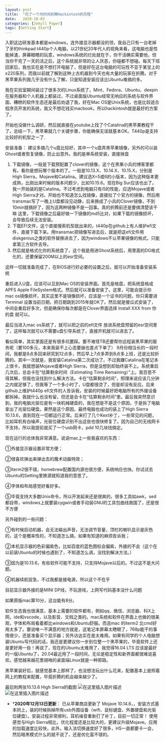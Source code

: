 ```yaml
---
layout: post
title:  "花了一个月时间折腾Hackintosh的历程"
date:   2020-10-02
categories: [Jekyll Paper]
tags: [Getting Start]
---
```

入职这边研发基本都是windows，连外接显示器都没的领，我自己只有一台老掉了牙的thinkpad t440p个人电脑，以21世纪20年代人的视角来看，这电脑也是性能掉渣，屏幕眼瞎的玩意，windows系统的烂处就在于，你干活确实需要他，但当你干完了一天的活之后，这个系统就非常的让人厌恶，你碰都不想碰。每天下班回家后，我也实在是不想打开电脑了，但是好在这台电脑的可玩性不亚于某宝上的x220系列，而我以前就了解到这种上古机器到今天也有大量的玩家在折腾。对于黑苹果系列我几乎没有什么了解，只是知道安装应该比Ubuntu难搞的多。

我在实验室期间装过了很多次的Linux系统了，Mint、Fedora、Ubuntu、deepin在服务器和个人机器上都装过，不过桌面版Ubuntu经常无响应的系统与软件界面、糟糕的软件生态还是最后劝退了我，好在Mac OS是Unix系统，也是比较适合程序员开发的系统，我又不想花钱买macbook，所以hackintosh就是最好的方案了。

开始也没做什么调研，然后就直接在youtube上找了个Catalina的黑苹果教程干了。总结一下，黑苹果就几个关键步骤，你能确保无误就基本OK。T440p是支持比较好的机型之一了.

安装准备： 建议多搞几个u盘比较好，其中一个u盘弄黑苹果镜像，另外的可以装Ghost或者恢复镜像，防止出意外。我的是单系统安装，直接抹盘

1. 下载镜像，一般是下载预配置了clover的镜像，这个在黑果小兵的博客里都有。看你是想玩哪个版本的了。一般是10.13.X、10.14.X、10.15.X，分别是High Sierra，Mojave和Catalina。建议选X=5或6的小版本，因为这种版本更成熟，比刚出来时候的版本问题少，比如10.15.6。现在Big Sur应该也出了。我一开始装的是Catalina。不过考虑到电脑只有i5的性能，应选Mojave或者High Sierra才对。开始也不知道怎么找镜像，直接拉了个官方的镜像，然后用transmac写了一晚上U盘都没见动静，后来换成了小兵的Clover镜像，不到10min就搞好了，因为这两种镜像不是一回事。真的折腾前还是要搞清楚该干嘛
   这里，下载镜像之后最好做一下镜像的md5比对，如果下载的镜像损坏，会导致后续无法安装。
2. 下载EFI文件，这个直接搜索机型就出来的，t440p在github上有人维护efi文件，直接下载下来。用transmac把镜像写进去后，就是把这efi文件用diskgenius之类的软件替换进去了，因为windows不认苹果镜像的格式，只能拿第三方软件去导。
3. 然后就是格式化你的系统盘了，这个我是用进Ghost系统后，用里面的DG格式化的，还要保留200M以上的esr空间。

这样一切就准备完成了，在BIOS进行好必要的设置之后，就可以开始准备安装系统

重启进入U盘，应该可以见到Mac OS的安装界面。首先是格盘，把系统盘格成APFS Apple FileSystem格式。然后就可以准备安装了。这里，可能会提示你mac os镜像损坏，其实这里不是镜像损坏，应该是一个证书的问题，你只需要进Terminal 设置当前日期，把日期跳到2015年就OK了。然后就是傻瓜式安装了，中间会重启好多次，但是确保你每次都是在Clover界面选择 Install XXX from 你的盘 就可以。

最后当进入mac os系统了，就可以把之前的efi文件 放进系统盘预留的esr空间里了，这样每次就可以不需要u盘引导系统了，直接开机就可以进去了。

看似简单，其实里面还是有很多坑要踩。要不难怪TB还要帮你远程装黑苹果的服务呢（要100多元，本来我装不上心态要崩也差点下单了）
9月份相当长的一段时间，我都是8点多回来研究到12点多，然后早上7点多弄到8点多上班，还是比较折腾的。其中一次就是，我安装Catalina第二次成功了。不过我嫌Catalina在笔记本上很卡，我就想装Mojave或者High Sierra，但是没想到却始终装不上。系统重启几次后，总会卡在“估算剩余时间（Estimating Time Remaining）”上。我百思不得其解，但我也没找到什么解决方法。卡在“估算剩余时间”，照理来说应该几分钟之内就足够了，但我等了一个多小时了，U盘都很烫了，但是却没有反应。后来github上维护t440p efi文件的人告诉我，安装的时候最好把电脑所有的外接设备都拆掉。我就什么也没有留，但还是会卡在“估算剩余时间”里。最后我突然意识到，我的电脑光驱位是有一块机械硬盘的，我在想是不是这个原因，于是拆了电脑拿出了光驱位硬盘。果然是这个原因，最终电脑也成功的装上了High Sierra 10.13.6，直到现在一切都运行正常。后来打了几个Kext补丁，一些常见的问题，比如耳机有白噪声，光驱位硬盘识别不出这些也很快修复了。因为自己的无线网卡不支持，所以我提前就买了一个usb网卡，pdd 10几块钱搞定。

现在运行的总体我非常满意。说说mac上一些我喜欢的东西：

①外接显示器设置非常方便；

②很喜欢弹出来弹出去的魔术动画特效；

③iterm2很不错，homebrew配置国内源也很方便，系统响应也快。你试试去Ubuntu的Setting里换源就知道我的意思了。

④字体和布局感觉好看好多。

⑤毕竟支持大多数Unix命令，所以开发起来还是很爽的，很多工具如awk，sed都自带，windows上就要装cygwin或者手动装GNU的工具包曲线救国了，还是很不方便

另外碰到的一些问题：


①有时候启动机器，会无法输出声音，无法调节音量，顶栏的喇叭显示是灰色的，这个是概率性的，不知道怎么搞，如果有知道的麻烦告诉我；

②本机显示器的色彩偏紫色，比如百度的蓝色图标会偏紫，外接的不会（这个在以前装Ubuntu的时候也遇到了，不知道怎么调，没找到解决方法。）

③因为是10.13.6，有些软件可能不支持，只支持Mojave以后的。不过这不是大问题。

④机器续航捉急，不过我都是接电源，所以这个不在乎

目前显示器外接的是MINI DP线，不玩游戏，上网写代码基本没什么问题

如果原版mac算10分，这台能有8分。

软件生态我也很满意，基本上需要的软件都有，例如qq、微信、浏览器、科X上网，ide和vscode，以及影音、文档之类的。mac系统和软件在界面上也做的很美观，字体和布局看着都比windows和Ubuntu舒服。而且mac 的iterm2 比cmd好用太多了。要说唯一不满意的地方就是，这笔记本屏幕太瞎眼了，768p能干的事情很少，还是准备买个显示器；另外访达实在是太难用。如果有同学的个人电脑想装Ubuntu写代码的话，我还是更建议你一步到位整一个黑苹果的，毕竟软件上还是更好用一些！再说了，现在的Ubuntu太难用了，我觉得16.04 LTS 应该是最好的一版Ubuntu了，20.04最近用了一段时间，无论是稳定性和新界面都很难说喜欢。感觉越来越花里胡哨的桌面端Linux就是一种邪路。

黑苹果装好后，就感觉基本上那样了，也没想法玩出什么花来，配置基本上是照着网上的教程来配置，毕竟折腾的机会越来越少了。

最后附两张10.13.6 High Sierra的截图 ![在这里插入图片描述](https://img-blog.csdnimg.cn/20201002231547706.png?x-oss-process=image/watermark,type_ZmFuZ3poZW5naGVpdGk,shadow_10,text_aHR0cHM6Ly9ibG9nLmNzZG4ubmV0L3FxXzM4MzM5ODMy,size_16,color_FFFFFF,t_70#pic_center)
![在这里插入图片描述](https://img-blog.csdnimg.cn/20201002231723692.png?x-oss-process=image/watermark,type_ZmFuZ3poZW5naGVpdGk,shadow_10,text_aHR0cHM6Ly9ibG9nLmNzZG4ubmV0L3FxXzM4MzM5ODMy,size_16,color_FFFFFF,t_70#pic_center)

- ***2020年12月13日更新**：
  已从苹果商店更新了 Mojave 10.14.6，，安装方式基本同上，装的时候拆掉所有usb外围设备（wifi、鼠标键盘、外置硬盘和光驱位硬盘）。安装过程非常顺利，耳机噪音重新打了补丁，目前一切正常！
  使用感觉与High Sierra相比，优化程度还是比较大的，更建议升级Mojave。应用的加载速度比较快，此外，输入法切换速度好了很多，HS一直都要卡一会，然后暗黑模式什么的就不说了，还是优化蛮不错的。
